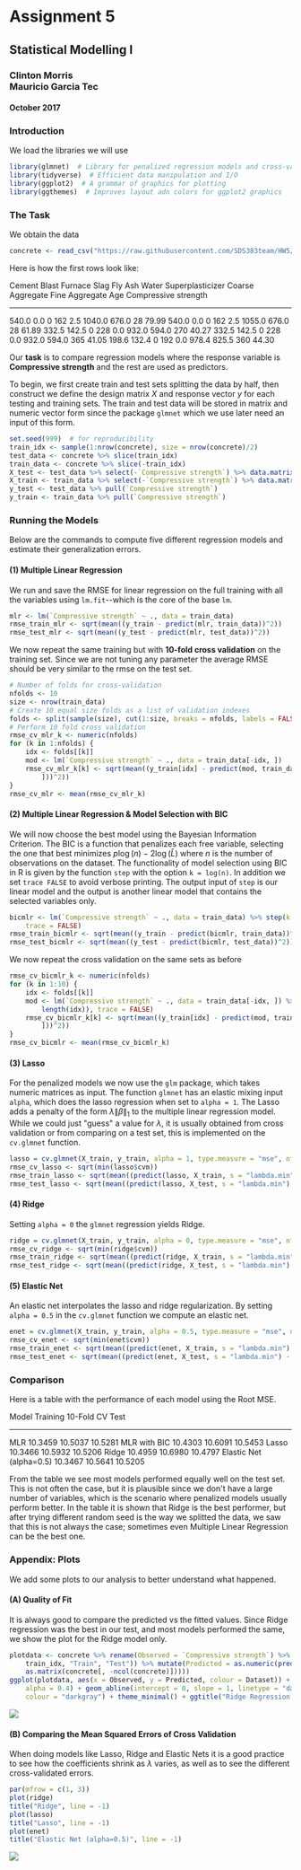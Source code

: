 


<script>
$('*[media="screen"],*[media="print"]').attr('media', '')
</script>

# Assignment 5
## Statistical Modelling I
### Clinton Morris <br> Mauricio Garcia Tec
#### October 2017

### Introduction

We load the libraries we will use




```r
library(glmnet)  # Library for penalized regression models and cross-validation 
library(tidyverse)  # Efficient data manipulation and I/O
library(ggplot2)  # A grammar of graphics for plotting
library(ggthemes)  # Improves layout adn colors for ggplot2 graphics
```

### The Task
We obtain the data

```r
concrete <- read_csv("https://raw.githubusercontent.com/SDS383team/HW5/master/data/ConcreteData.csv")
```

Here is how the first rows look like:

 Cement   Blast Furnace Slag   Fly Ash   Water   Superplasticizer   Coarse Aggregate   Fine Aggregate   Age   Compressive strength
-------  -------------------  --------  ------  -----------------  -----------------  ---------------  ----  ---------------------
  540.0                  0.0         0     162                2.5             1040.0            676.0    28                  79.99
  540.0                  0.0         0     162                2.5             1055.0            676.0    28                  61.89
  332.5                142.5         0     228                0.0              932.0            594.0   270                  40.27
  332.5                142.5         0     228                0.0              932.0            594.0   365                  41.05
  198.6                132.4         0     192                0.0              978.4            825.5   360                  44.30

Our **task** is to compare regression models where the response variable is **Compressive strength** and the rest are used as predictors. 

To begin, we first create train and test sets splitting the data by half, then construct we define the design matrix $X$ and response vector $y$ for each testing and training sets. The train and test data will be stored in matrix and numeric vector form since the package `glmnet` which we use later need an input of this form.

```r
set.seed(999)  # for reproducibility
train_idx <- sample(1:nrow(concrete), size = nrow(concrete)/2)
test_data <- concrete %>% slice(train_idx)
train_data <- concrete %>% slice(-train_idx)
X_test <- test_data %>% select(-`Compressive strength`) %>% data.matrix()
X_train <- train_data %>% select(-`Compressive strength`) %>% data.matrix()
y_test <- test_data %>% pull(`Compressive strength`)
y_train <- train_data %>% pull(`Compressive strength`)
```

### Running the Models

Below are the commands to compute five different regression models and estimate their generalization errors.

#### (1) Multiple Linear Regression

We run and save the RMSE for linear regression on the full training with all the variables using `lm.fit`--which is the core of the base `lm`.


```r
mlr <- lm(`Compressive strength` ~ ., data = train_data)
rmse_train_mlr <- sqrt(mean((y_train - predict(mlr, train_data))^2))
rmse_test_mlr <- sqrt(mean((y_test - predict(mlr, test_data))^2))
```

We now repeat the same training but with **10-fold cross validation** on the training set. Since we are not tuning any parameter the average RMSE should be very similar to the rmse on the test set. 


```r
# Number of folds for cross-validation
nfolds <- 10
size <- nrow(train_data)
# Create 10 equal size folds as a list of validation indexes
folds <- split(sample(size), cut(1:size, breaks = nfolds, labels = FALSE))
# Perform 10 fold cross validation
rmse_cv_mlr_k <- numeric(nfolds)
for (k in 1:nfolds) {
    idx <- folds[[k]]
    mod <- lm(`Compressive strength` ~ ., data = train_data[-idx, ])
    rmse_cv_mlr_k[k] <- sqrt(mean((y_train[idx] - predict(mod, train_data[idx, 
        ]))^2))
}
rmse_cv_mlr <- mean(rmse_cv_mlr_k)
```

#### (2) Multiple Linear Regression & Model Selection with BIC

We will now choose the best model using the Bayesian Information Criterion. The BIC is a function that penalizes each free variable, selecting the one that best minimizes $p\log(n) - 2\log(\hat{L})$ where $n$ is the number of observations on the dataset. The functionality of model selection using BIC in R is given by the function `step` with the option `k = log(n)`. In addition we set `trace FALSE` to avoid verbose printing. The output input of `step` is our linear model and the output is another linear model that contains the selected variables only.


```r
bicmlr <- lm(`Compressive strength` ~ ., data = train_data) %>% step(k = log(nrow(train_data)), 
    trace = FALSE)
rmse_train_bicmlr <- sqrt(mean((y_train - predict(bicmlr, train_data))^2))
rmse_test_bicmlr <- sqrt(mean((y_test - predict(bicmlr, test_data))^2))
```

We now repeat the cross validation on the same sets as before


```r
rmse_cv_bicmlr_k <- numeric(nfolds)
for (k in 1:10) {
    idx <- folds[[k]]
    mod <- lm(`Compressive strength` ~ ., data = train_data[-idx, ]) %>% step(k = log(nrow(train_data) - 
        length(idx)), trace = FALSE)
    rmse_cv_bicmlr_k[k] <- sqrt(mean((y_train[idx] - predict(mod, train_data[idx, 
        ]))^2))
}
rmse_cv_bicmlr <- mean(rmse_cv_bicmlr_k)
```

#### (3) Lasso 

For the penalized models we now use the `glm` package, which takes numeric matrices as input. The function `glmnet` has an elastic mixing input `alpha`, which does the lasso regression when set to `alpha = 1`. The Lasso adds a penalty of the form $\lambda\lVert\beta\rVert_1$ to the multiple linear regression model. While we could just "guess" a value for $\lambda$, it is usually obtained from cross validation or from comparing on a test set, this is implemented on the `cv.glmnet` function.


```r
lasso = cv.glmnet(X_train, y_train, alpha = 1, type.measure = "mse", nfolds = 10)
rmse_cv_lasso <- sqrt(min(lasso$cvm))
rmse_train_lasso <- sqrt(mean((predict(lasso, X_train, s = "lambda.min") - y_train)^2))
rmse_test_lasso <- sqrt(mean((predict(lasso, X_test, s = "lambda.min") - y_test)^2))
```

#### (4) Ridge 

Setting `alpha = 0` the `glmnet` regression yields Ridge.


```r
ridge = cv.glmnet(X_train, y_train, alpha = 0, type.measure = "mse", nfolds = 10)
rmse_cv_ridge <- sqrt(min(ridge$cvm))
rmse_train_ridge <- sqrt(mean((predict(ridge, X_train, s = "lambda.min") - y_train)^2))
rmse_test_ridge <- sqrt(mean((predict(ridge, X_test, s = "lambda.min") - y_test)^2))
```

#### (5) Elastic Net 

An elastic net interpolates the lasso and ridge regularization. By setting `alpha = 0.5` in the `cv.glmnet` function we compute an elastic net.


```r
enet = cv.glmnet(X_train, y_train, alpha = 0.5, type.measure = "mse", nfolds = 10)
rmse_cv_enet <- sqrt(min(enet$cvm))
rmse_train_enet <- sqrt(mean((predict(enet, X_train, s = "lambda.min") - y_train)^2))
rmse_test_enet <- sqrt(mean((predict(enet, X_test, s = "lambda.min") - y_test)^2))
```

### Comparison

Here is a table with the performance of each model using the Root MSE.


Model                     Training   10-Fold CV   Test    
------------------------  ---------  -----------  --------
MLR                       10.3459    10.5037      10.5281 
MLR with BIC              10.4303    10.6091      10.5453 
Lasso                     10.3466    10.5932      10.5206 
Ridge                     10.4959    10.6980      10.4797 
Elastic Net (alpha=0.5)   10.3467    10.5641      10.5205 

From the table we see most models performed equally well on the test set. This is not often the case, but it is plausible since we don't have a large number of variables, which is the scenario where penalized models usually perform better. In the table it is shown that Ridge is the best performer, but after trying different random seed is the way we splitted the data, we saw that this is not always the case; sometimes even Multiple Linear Regression can be the best one.

### Appendix: Plots

We add some plots to our analysis to better understand what happened.

#### (A) Quality of Fit

It is always good to compare the predicted vs the fitted values. Since Ridge regression was the best in our test, and most models performed the same, we show the plot for the Ridge model only.


```r
plotdata <- concrete %>% rename(Observed = `Compressive strength`) %>% mutate(Dataset = ifelse(1:nrow(concrete) %in% 
    train_idx, "Train", "Test")) %>% mutate(Predicted = as.numeric(predict(ridge, 
    as.matrix(concrete[, -ncol(concrete)]))))
ggplot(plotdata, aes(x = Observed, y = Predicted, colour = Dataset)) + geom_point(size = 2, 
    alpha = 0.4) + geom_abline(intercept = 0, slope = 1, linetype = "dashed", 
    colour = "darkgray") + theme_minimal() + ggtitle("Ridge Regression: Predicted vs Observed Compressive Strength")
```

<img src="HW5_files/figure-html/unnamed-chunk-14-1.png" style="display: block; margin: auto;" />

#### (B) Comparing the Mean Squared Errors of Cross Validation

When doing models like Lasso, Ridge and Elastic Nets it is a good practice to see how the coefficients shrink as $\lambda$ varies, as well as to see the different cross-validated errors.


```r
par(mfrow = c(1, 3))
plot(ridge)
title("Ridge", line = -1)
plot(lasso)
title("Lasso", line = -1)
plot(enet)
title("Elastic Net (alpha=0.5)", line = -1)
```

<img src="HW5_files/figure-html/unnamed-chunk-15-1.png" style="display: block; margin: auto;" />

